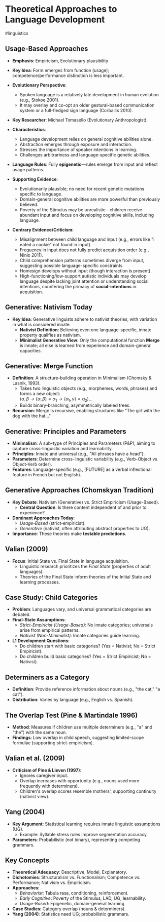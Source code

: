 # Theoretical Approaches to Language Development
#linguistics 

## Usage-Based Approaches 
- **Emphasis**: Empiricism, Evolutionary plausibility  
- **Key Idea**: Form emerges from function (usage); competence/performance distinction is less important.  
  
- **Evolutionary Perspective**:  
  - Spoken language is a relatively late development in human evolution (e.g., Stokoe 2001).  
  - It may overlay and co-opt an older gestural-based communication system or a full-fledged sign language (Corballis 2010).  
    
- **Key Researcher**: Michael Tomasello (Evolutionary Anthropologist).  
  
- **Characteristics**:  
  - Language development relies on general cognitive abilities alone.  
  - Abstraction emerges through exposure and interaction.  
  - Stresses the importance of speaker intentions in learning.  
  - Challenges arbitrariness and language-specific genetic abilities.  
    
- **Language Rules**: Fully **epigenetic**—rules emerge from input and reflect usage patterns.  
  
- **Supporting Evidence**:  
  - Evolutionarily plausible; no need for recent genetic mutations specific to language.  
  - Domain-general cognitive abilities are more powerful than previously believed.  
  - Poverty of the Stimulus may be unrealistic—children receive abundant input and focus on developing cognitive skills, including language.  
    
- **Contrary Evidence/Criticism**:  
  - Misalignment between child language and input (e.g., errors like "I eated a cookie" not found in input).  
  - Frequency in input does not fully predict acquisition order (e.g., Ninio 2011).  
  - Child comprehension patterns sometimes diverge from input, suggesting possible language-specific constraints.  
  - Homesign develops without input (though interaction is present).  
  - High-functioning/low-support autistic individuals may develop language despite lacking joint attention or understanding social intentions, countering the primacy of **social-intentions** in acquisition.  

## Generative: Nativism Today 
- **Key Idea**: Generative linguists adhere to nativist theories, with variation in what is considered innate.  
  - **Nativist Definition**: Believing even one language-specific, innate property qualifies as nativism.  
  - **Minimalist Generative View**: Only the computational function **Merge** is innate; all else is learned from experience and domain-general capacities.  

## Generative: Merge Function 
- **Definition**: A structure-building operation in Minimalism (Chomsky & Lasnik, 1993).  
  - Takes two linguistic objects (e.g., morphemes, words, phrases) and forms a new object:  
    $(\alpha, \beta \rightarrow \{\alpha, \beta\} = \alpha_1 \rightarrow \{\alpha_1, \gamma\} = \alpha_2)$...  
  - Builds binary-branching, asymmetrically labeled trees.  
- **Recursion**: Merge is recursive, enabling structures like "The girl with the dog with the hat..."  

## Generative: Principles and Parameters 
- **Minimalism**: A sub-type of Principles and Parameters (P&P), aiming to capture cross-linguistic variation and learnability.  
- **Principles**: Innate and universal (e.g., "All phrases have a head").  
- **Parameters**: Determine cross-linguistic variability (e.g., Verb-Object vs. Object-Verb order).  
- **Features**: Language-specific (e.g., \[FUTURE] as a verbal inflectional feature in French but not English).  

## Generative Approaches (Chomskyan Tradition)
- **Key Debate**: Nativism (Generative) vs. Strict Empiricism (Usage-Based).  
  - **Central Question**: Is there content independent of and prior to experience?  
- **Dominant Approaches Today**:  
  - *Usage-Based* (strict-empiricist).  
  - *Generative* (nativist, often attributing abstract properties to UG).  
- **Importance**: These theories make **testable predictions**.  

## Valian (2009) 
- **Focus**: Initial State vs. Final State in language acquisition.  
  - Linguistic research prioritizes the *Final State* (properties of adult languages).  
  - Theories of the Final State inform theories of the Initial State and learning processes.  

## Case Study: Child Categories 
- **Problem**: Languages vary, and universal grammatical categories are debated.  
- **Final-State Assumptions**:  
  - *Strict-Empiricist (Usage-Based)*: No innate categories; universals arise from empirical patterns.  
  - *Nativist (Non-Minimalist)*: Innate categories guide learning.  
- **L1 Development Questions**:  
  - Do children start with basic categories? (Yes = Nativist; No = Strict Empiricist).  
  - Do children build basic categories? (Yes = Strict Empiricist; No = Nativist).  

## Determiners as a Category 
- **Definition**: Provide reference information about nouns (e.g., "the cat," "a cat").  
- **Distribution**: Varies by language (e.g., English vs. Spanish).  

## The Overlap Test (Pine & Martindale 1996) 
- **Method**: Measures if children use multiple determiners (e.g., "a" and "the") with the same noun.  
- **Findings**: Low overlap in child speech, suggesting limited-scope formulae (supporting strict-empiricism).  

## Valian et al. (2009) 
- **Criticism of Pine & Lieven (1997)**:  
  - Ignores caregiver input.  
  - Overlap increases with opportunity (e.g., nouns used more frequently with determiners).  
  - Children's overlap scores resemble mothers', supporting continuity (nativist view).  

## Yang (2004)
- **Key Argument**: Statistical learning requires innate linguistic assumptions (UG).  
  - Example: Syllable stress rules improve segmentation accuracy.  
- **Parameters**: Probabilistic (not binary), representing competing grammars.  

## Key Concepts
- **Theoretical Adequacy**: Descriptive, Model, Explanatory.  
- **Dichotomies**: Structuralism vs. Functionalism; Competence vs. Performance; Nativism vs. Empiricism.  
- **Approaches**:  
  - *Behaviorist*: Tabula rasa, conditioning, reinforcement.  
  - *Early Cognitive*: Poverty of the Stimulus, LAD, UG, learnability.  
  - *Usage-Based*: Epigenetic, domain-general learning.  
- **Case Studies**: Category overlap (nouns & determiners).  
- **Yang (2004)**: Statistics need UG; probabilistic grammars.